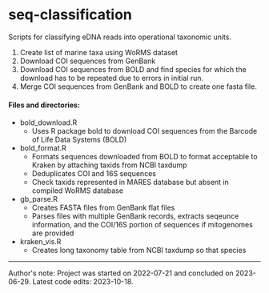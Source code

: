 # seq-classification

Scripts for classifying eDNA reads into operational taxonomic units.

1. Create list of marine taxa using WoRMS dataset
2. Download COI sequences from GenBank
3. Download COI sequences from BOLD and find species for which the download has to be repeated due to errors in initial run.
4. Merge COI sequences from GenBank and BOLD to create one fasta file.

#### Files and directories:
- bold_download.R
    - Uses R package bold to download COI sequences from the Barcode of Life Data Systems (BOLD)
- bold_format.R
    - Formats sequences downloaded from BOLD to format acceptable to Kraken by attaching taxids from NCBI taxdump
    - Deduplicates COI and 16S sequences
    - Check taxids represented in MARES database but absent in compiled WoRMS database
- gb_parse.R
    - Creates FASTA files from GenBank flat files
    - Parses files with multiple GenBank records, extracts seqeunce information, and the COI/16S portion of sequences if mitogenomes are provided
- kraken_vis.R
    - Creates long taxonomy table from NCBI taxdump so that species 

***

Author's note: 
Project was started on 2022-07-21 and concluded on 2023-06-29. Latest code edits: 2023-10-18.

